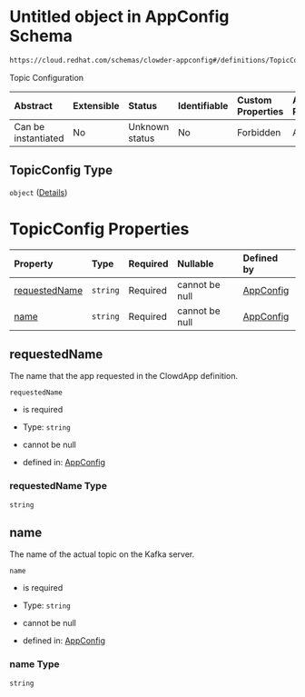 # Untitled object in AppConfig Schema

```txt
https://cloud.redhat.com/schemas/clowder-appconfig#/definitions/TopicConfig
```

Topic Configuration

| Abstract            | Extensible | Status         | Identifiable | Custom Properties | Additional Properties | Access Restrictions | Defined In                                                   |
| :------------------ | :--------- | :------------- | :----------- | :---------------- | :-------------------- | :------------------ | :----------------------------------------------------------- |
| Can be instantiated | No         | Unknown status | No           | Forbidden         | Allowed               | none                | [schema.json*](../../out/schema.json "open original schema") |

## TopicConfig Type

`object` ([Details](schema-definitions-topicconfig.md))

# TopicConfig Properties

| Property                        | Type     | Required | Nullable       | Defined by                                                                                                                                                                     |
| :------------------------------ | :------- | :------- | :------------- | :----------------------------------------------------------------------------------------------------------------------------------------------------------------------------- |
| [requestedName](#requestedname) | `string` | Required | cannot be null | [AppConfig](schema-definitions-topicconfig-properties-requestedname.md "https://cloud.redhat.com/schemas/clowder-appconfig#/definitions/TopicConfig/properties/requestedName") |
| [name](#name)                   | `string` | Required | cannot be null | [AppConfig](schema-definitions-topicconfig-properties-name.md "https://cloud.redhat.com/schemas/clowder-appconfig#/definitions/TopicConfig/properties/name")                   |

## requestedName

The name that the app requested in the ClowdApp definition.

`requestedName`

*   is required

*   Type: `string`

*   cannot be null

*   defined in: [AppConfig](schema-definitions-topicconfig-properties-requestedname.md "https://cloud.redhat.com/schemas/clowder-appconfig#/definitions/TopicConfig/properties/requestedName")

### requestedName Type

`string`

## name

The name of the actual topic on the Kafka server.

`name`

*   is required

*   Type: `string`

*   cannot be null

*   defined in: [AppConfig](schema-definitions-topicconfig-properties-name.md "https://cloud.redhat.com/schemas/clowder-appconfig#/definitions/TopicConfig/properties/name")

### name Type

`string`
